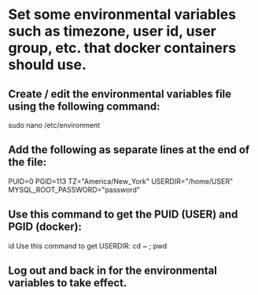 <h1>Set some environmental variables such as timezone, user id, user group, etc. that docker containers should use.</h1>
<h2>Create / edit the environmental variables file using the following command:</h2>

sudo nano /etc/environment

<h2>Add the following as separate lines at the end of the file:</h2>

PUID=0
PGID=113
TZ="America/New_York"
USERDIR="/home/USER"
MYSQL_ROOT_PASSWORD="password"

<h2>Use this command to get the PUID (USER) and PGID (docker):</h2>
id

</h2>Use this command to get USERDIR:</h2>
cd ~ ; pwd

<h2>Log out and back in for the environmental variables to take effect.</h2>